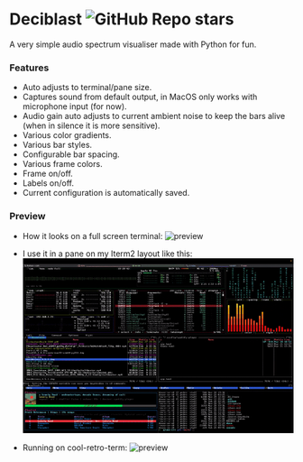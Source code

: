 # Deciblast ![GitHub Repo stars](https://img.shields.io/github/stars/pedrocatalao/deciblast)

A very simple audio spectrum visualiser made with Python for fun.

### Features
* Auto adjusts to terminal/pane size.
* Captures sound from default output, in MacOS only works with microphone input (for now).
* Audio gain auto adjusts to current ambient noise to keep the bars alive (when in silence it is more sensitive).
* Various color gradients.
* Various bar styles.
* Configurable bar spacing.
* Various frame colors.
* Frame on/off.
* Labels on/off.
* Current configuration is automatically saved.

### Preview

* How it looks on a full screen terminal:
![preview](docs/deciblast-demo.gif)

* I use it in a pane on my Iterm2 layout like this:
![preview](docs/iterm2-layout.gif)

* Running on cool-retro-term:
![preview](docs/cool-retro-term-example-6.gif)
